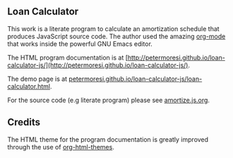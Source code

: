 Loan Calculator
--
This work is a literate program to calculate an amortization schedule that produces JavaScript source code. The author used the amazing [org-mode](http://org-mode.org) that works inside the powerful GNU Emacs editor.

The HTML program documentation is at [http://petermoresi.github.io/loan-calculator-js/](http://petermoresi.github.io/loan-calculator-js/).

The demo page is at [petermoresi.github.io/loan-calculator-js/loan-calculator.html](http://petermoresi.github.io/loan-calculator-js/loan-calculator.js).

For the source code (e.g literate program) please see [amortize.js.org](./amortize.js.org). 

Credits
--
The HTML theme for the program documentation is greatly improved through the use of [org-html-themes](https://github.com/fniessen/org-html-themes).
